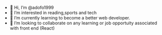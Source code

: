 - 👋 Hi, I’m @adofo1999
- 👀 I’m interested in reading,sports and tech
- 🌱 I’m currently learning to become a better web developer.
- 💞️ I’m looking to collaborate on any learning or job opportuity associated with front end (React)

